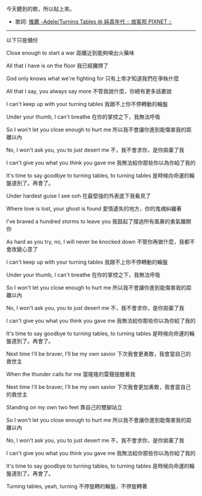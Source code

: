 <!--
.. link: 
.. description: 
.. tags: all, music
.. date: 2013/09/23 21:30:11
.. title: [Music] Turing Table - Adale
.. slug: 20130923_music-turing-table-adale
-->

今天聽到的歌，所以貼上來。


* 歌詞: [推薦 -Adele/Turning Tables @ 純真年代 :: 痞客邦 PIXNET ::](http://jayko.pixnet.net/blog/post/30944699-%E6%8E%A8%E8%96%A6--adele-turning-tables)

* * *
以下只是備份

Close enough to start a war
距離近到能夠嗅出火藥味 

All that I have is on the floor
我已經攤牌了

God only knows what we're fighting for
只有上帝才知道我們在爭執什麼

All that I say, you always say more
不管我說什麼，你總有更多話要說

I can't keep up with your turning tables
我跟不上你不停轉動的輪盤

Under your thumb, I can't breathe
在你的掌控之下，我無法呼吸

So I won't let you close enough to hurt me
所以我不會讓你進到能傷害我的距離以內

No, I won't ask you, you to just desert me
不，我不會求你，是你拋棄了我

I can't give you what you think you gave me
我無法給你那些你以為你給了我的

It's time to say goodbye to turning tables, to turning tables
是時候向命運的輪盤道別了。再會了。

Under hardest guise I see ooh
在最堅強的外表底下我看見了

Where love is lost, your ghost is found
愛情遺失的地方，你的鬼魂糾纏著

I've braved a hundred storms to leave you
我鼓起了撐過所有風暴的勇氣離開你

As hard as you try, no, I will never be knocked down
不管你再做什麼，我都不會改變心意了

I can't keep up with your turning tables
我跟不上你不停轉動的輪盤

Under your thumb, I can't breathe
在你的掌控之下，我無法呼吸

So I won't let you close enough to hurt me
所以我不會讓你進到能傷害我的距離以內

No, I won't ask you, you to just desert me
不，我不會求你，是你拋棄了我

I can't give you what you think you gave me
我無法給你那些你以為你給了我的

It's time to say goodbye to turning tables, to turning tables
是時候向命運的輪盤道別了。再會了。

Next time I'll be braver, I'll be my own savior
下次我會更勇敢，我會當自己的救世主

When the thunder calls for me
當隆隆的雷聲提醒著我

Next time I'll be braver, I'll be my own savior
下次我會更加勇敢，我會當自己的救世主

Standing on my own two feet
靠自己的雙腳站立

So I won't let you close enough to hurt me
所以我不會讓你進到能傷害我的距離以內

No, I won't ask you, you to just desert me
不，我不會求你，是你拋棄了我

I can't give you what you think you gave me
我無法給你那些你以為你給了我的

It's time to say goodbye to turning tables, to turning tables
是時候向命運的輪盤道別了。再會了。

Turning tables, yeah, turning
不停旋轉的輪盤，不停旋轉著